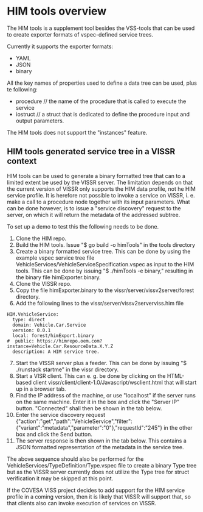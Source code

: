 # HIM tools overview

The HIM tools is a supplement tool besides the VSS-tools that can be used to create exporter formats of vspec-defined service trees.

Currently it supports the exporter formats:
* YAML
* JSON
* binary

All the key names of properties used to define a data tree can be used, plus te following:
* procedure  // the name of the procedure that is called to execute the service
* iostruct   // a struct that is dedicated to define the procedure input and output parameters.

The HIM tools does not support the "instances" feature.

## HIM tools generated service tree in a VISSR context
HIM tools can be used to generate a binary formatted tree that can to a limited extent be used by the VISSR server.
The limitation depends on that the current version of VISSR only supports the HIM data profile, not he HIM service profile.
It is herefore not possible to invoke a service on VISSR, i. e. make a call to a procedure node together with its input parameters.
What can be done however, is to issue a "service discovery" request to the server, on which it will return the metadata of the addressed subtree.

To set up a demo to test this the following needs to be done.

1. Clone the HIM repo.
2. Build the HIM tools. Issue "$ go build -o himTools" in the tools directory
3. Create a binary formatted service tree.
This can be done by using the example vspec service tree file VehicleServices/VehicleServiceSpecification.vspec as input to the HIM tools.
This can be done by issuing "$ ./himTools -e binary," resulting in the binary file himExporter.binary.
4. Clone the VISSR repo.
5. Copy the file himExporter.binary to the vissr/server/vissv2server/forest directory.
6. Add the following lines to the vissr/server/vissv2serverviss.him file
```
HIM.VehicleService:
  type: direct
  domain: Vehicle.Car.Service
  version: 0.0.1
  local: forest/himExport.binary
#  public: https://himrepo.oem.com?instance=Vehicle.Car.ResourceData.X.Y.Z
  description: A HIM service tree.
```
7. Start the VISSR server plus a feeder. This can be done by issuing "$ ./runstack startme" in the vissr directory.
8. Start a VISR client. This can e. g. be done by clicking on the HTML-based client vissr/client/client-1.0/Javascript/wsclient.html that will start up in a browser tab.
9. Find the IP address of the machine, or use "localhost" if the server runs on the same machine. Enter it in the box and click the "Server IP" button. "Connected" shall then be shown in the tab below.
10. Enter the service discovery request {"action":"get","path":"VehicleService","filter":{"variant":"metadata","parameter":"0"},"requestId":"245"} in the other box and click the Send button.
11. The server response is then shown in the tab below. This contains a JSON formatted representation of the metadata in the service tree.

The above sequence should also be performed for the VehicleServices/TypeDefinition/Type.vspec file to create a binary Type tree
but as the VISSR server currently does not utilize the Type tree for struct verification it may be skipped at this point.

If the COVESA VISS project decides to add support for the HIM service profile in a coming version, then it is likely that VISSR will support that,
so that clients also can invoke execution of services on VISSR.
